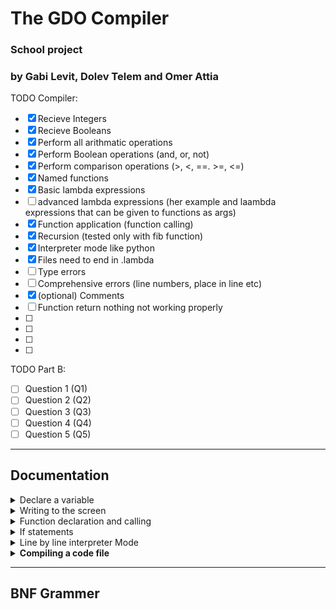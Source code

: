 # The GDO Compiler
### **School project**
### by Gabi Levit, Dolev Telem and Omer Attia

TODO Compiler:
- [x] Recieve Integers
- [X] Recieve Booleans
- [X] Perform all arithmatic operations
- [X] Perform Boolean operations (and, or, not)
- [X] Perform comparison operations (>, <, ==. >=, <=)
- [X] Named functions
- [X] Basic lambda expressions
- [ ] advanced lambda expressions (her example and laambda expressions that can be given to functions as args)
- [X] Function application (function calling)
- [X] Recursion (tested only with fib function)
- [X] Interpreter mode like python
- [X] Files need to end in .lambda
- [ ] Type errors
- [ ] Comprehensive errors (line numbers, place in line etc)
- [X] (optional) Comments
- [ ] Function return nothing not working properly
- [ ] 
- [ ] 
- [ ] 
- [ ] 


TODO Part B:
- [ ] Question 1 (Q1)
- [ ] Question 2 (Q2)
- [ ] Question 3 (Q3)
- [ ] Question 4 (Q4)
- [ ] Question 5 (Q5)

***

## Documentation
<details>

<summary>Declare a variable</summary>
To declare a variable use the equal sign '='.

## declare an int
exaple:
```
x = 5;
y = x*4;
```
## declare a boolean
exaple:
```
x = True;
y = False;
```
</details>
<details>

<summary>Writing to the screen</summary>

### Printing an int

After you declare a varible you can print it 
using the print function.
```
x = 5;
print(x);
```
output:
```
5
```
And do arithmatic operations:

```
x = 5;
y = x*4;
print(x+y);
```
output:
```
25
```
### Printing a Boolean 
You could put a boolean expression in the print function like so:
```
x = 5;
y = x*4;
print(x == y);
```
output:
```
False
```
</details>
<details>

<summary>Function declaration and calling</summary>
to declare a function you need to use the keyword 'zap', and to call on it write its name with the correct arguments.

exaple:
```
zap addNums(a,b){
    return a+b;
}
print(addNums(5,4);
```
output:
```
9
```
You could also predorm recursion:
```
zap fib(n) {
    if (n == 0) { return 0; }
    if (n == 1) { return 1; }
    return addNums(fib(n - 1), fib(n - 2));
}
print(fib(6));
```
output:
```
8
```
You can take the output of a function and put it into a variable like so:
```
zap fib(n) {
    if (n == 0) { return 0; }
    if (n == 1) { return 1; }
    return addNums(fib(n - 1), fib(n - 2));
}
x = fib(6);
print(x);
```
output:
```
8
```
</details>
<details>

<summary>If statements</summary>

You could perform if, elseif and else functions using: <br />
greater then (>), <br />
greater equal (>=),  <br />
lesser then (<), <br />
lesser equal (<=),  <br />
equals (==),  <br />
not equal (!=)  <br />
like so:

```
x = 10;
if(x != 10){
  print(True);
} elseif (x <= 15) {
  print(False);
} else {
  print(x);
}
```
output:
```
False
```
You can also use the and (&&), or (||) , not (!) signs
```
x = 10;
y = x * 2;
if(x != 10 || y == 20){
  print(True);
} elseif (x <= 15) {
  print(False);
} else {
  print(x);
}
```
output:
```
True
```
And you could put True or False straight in there:
```
x = 10;
if(True){
  print(x);
} 
```
output:
```
10
```

</details>
<details>

<summary>Line by line interpreter Mode</summary>

When activating the interpreter without any arguments (i.e no files)
you enter line-by-line mode. <br />
in this mode you can run commands like the bash or python terminal. <br />
SIM LEV: semicolons are still required! <br />

To activate this mode you either need to compile the main code file lambda.py<b />
or if you are on windows you can run the executable.

### Running the executable (windows only!)
You can run the lambda.exe file or just double click like any other app.

```commandline
.\lambda.exe
```

### compiling the main file
To compile the main file lambda.py you call the python interpreter.<b />
If you are in the compiler directory run:
```commandline
python lambda.py
```

if you are in another directory you will need to know the path to the compiler directory and run:<b />
```commandline
python ./path/to/compiler/lambda.py
```
or for windows:
```commandline
python .\path\to\compiler\lambda.py
```
> Windows uses backslash as opposed unix based systems that use forward slash 

### Interpreter details
You will be greeted with this prompt:
```
Line-By-Line Mode: (;!)
(^u^)>> 
```
From here you can write code freely.
if your last command was errored out the interpreter won't like it:
```
Line-By-Line Mode: (;!)
(^u^)>> a = ;
Error: Blank space where it shoudn't be
(-_-)>> 
```
and happy if it passed:
```
Line-By-Line Mode: (;!)
(^u^)>> a = ;
Error: Blank space where it shoudn't be
(-_-)>> a = 5;
(^-^)>> 
```
you can use the r expression to redo a command, <br />
you could put several r's to redo srveral commands back
```
Line-By-Line Mode: (;!)
(^u^)>> x = 5;
(^-^)>> y = 6;
(^-^)>> z = 7;
(^-^)>> print(x);
5
(^-^)>> print(y);
6
(^-^)>> print(z);
7
(^-^)>> r
7
(^-^)>> rr
6
(^-^)>> rrr
5
```

And to close the application you can simply press what ever you know that closes application, <br />
as it would most likely work here too!. <br/>
>q, Q, quit, Quit, exit, Exit, :wq, :q, :q! <br/>

all this will get you out.

```
Line-By-Line Mode: (;!)
(^u^)>> q
See You Later Aligator! (^_^)
```


</details>
<details>

<summary>Compiling a code file</summary>

To compile a file with code in it you first need to make sure that the file ends in .lambda <b />
as the compiler won't accept any other suffix.
The code must either be in the file of the compiler, <b />
or you could run the compiler by referencing its exact location. <b />
If you're on windows there is the option of activating the executable file with the code file. <b />

> you could add the compiler directory to your system PATH but we won't do any of that

### Running the executable (windows only!)
You can run the lambda.exe file or just double click like any other app.
```commandline
.\lambda.exe
```

### Code file in the compiler
```commandline
python lambda.py code.lambda
```
This is the easiest way as the code file is in the same directory as the compiler main file and so <b />
you could run the python interpreter on the main file lambda.py giving it the code file (marked code.lambda)<b />
as an argument.

### Code file outside the compiler directory
```commandline
python ./path/to/compiler/lambda.py ./path/to/code/code.lambda
```
or for windows:
```commandline
python .\path\to\compiler\lambda.py .\path\to\code\code.lambda
```
> Windows uses backslash as opposed unix based systems that use forward slash 

As you can see it is possible to compile code anywhere in your system as long as you have the path the compiler.


</details>

***
## BNF Grammer
